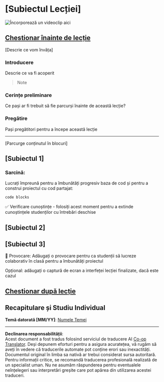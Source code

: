 <!--
CO_OP_TRANSLATOR_METADATA:
{
  "original_hash": "0494be70ad7fadd13a8c3d549c23e355",
  "translation_date": "2025-08-28T08:10:38+00:00",
  "source_file": "lesson-template/README.md",
  "language_code": "ro"
}
-->
# [Subiectul Lecției]

![Încorporează un videoclip aici](../../../lesson-template/video-url)

## [Chestionar înainte de lecție](../../../lesson-template/quiz-url)

[Descrie ce vom învăța]

### Introducere

Descrie ce va fi acoperit

> Note

### Cerințe preliminare

Ce pași ar fi trebuit să fie parcurși înainte de această lecție?

### Pregătire

Pași pregătitori pentru a începe această lecție

---

[Parcurge conținutul în blocuri]

## [Subiectul 1]

### Sarcină:

Lucrați împreună pentru a îmbunătăți progresiv baza de cod și pentru a construi proiectul cu cod partajat:

```html
code blocks
```

✅ Verificare cunoștințe - folosiți acest moment pentru a extinde cunoștințele studenților cu întrebări deschise

## [Subiectul 2]

## [Subiectul 3]

🚀 Provocare: Adăugați o provocare pentru ca studenții să lucreze colaborativ în clasă pentru a îmbunătăți proiectul

Opțional: adăugați o captură de ecran a interfeței lecției finalizate, dacă este cazul

## [Chestionar după lecție](../../../lesson-template/quiz-url)

## Recapitulare și Studiu Individual

**Temă datorată [MM/YY]**: [Numele Temei](assignment.md)

---

**Declinarea responsabilității**:  
Acest document a fost tradus folosind serviciul de traducere AI [Co-op Translator](https://github.com/Azure/co-op-translator). Deși depunem eforturi pentru a asigura acuratețea, vă rugăm să aveți în vedere că traducerile automate pot conține erori sau inexactități. Documentul original în limba sa nativă ar trebui considerat sursa autoritară. Pentru informații critice, se recomandă traducerea profesională realizată de un specialist uman. Nu ne asumăm răspunderea pentru eventualele neînțelegeri sau interpretări greșite care pot apărea din utilizarea acestei traduceri.